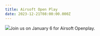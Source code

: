 ```yaml
---
title: Airsoft Open Play
date: 2023-12-21T08:00:00.000Z
---
```


![](/paintball.jpeg)Join us on January 6 for Airsoft Openplay.
